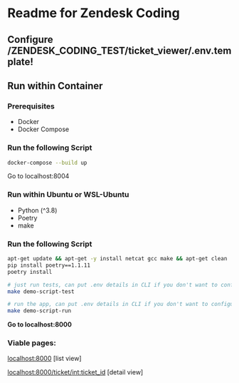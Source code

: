 # Readme for Zendesk Coding

## Configure /ZENDESK_CODING_TEST/ticket_viewer/.env.template!

## Run within Container

### Prerequisites

- Docker
- Docker Compose

### Run the following Script

```bash
docker-compose --build up
```

Go to localhost:8004

### Run within Ubuntu or WSL-Ubuntu

- Python (^3.8)
- Poetry
- make

### Run the following Script

```bash
apt-get update && apt-get -y install netcat gcc make && apt-get clean
pip install poetry==1.1.11
poetry install

# just run tests, can put .env details in CLI if you don't want to configure it.
make demo-script-test

# run the app, can put .env details in CLI if you don't want to configure it.
make demo-script-run
```

**Go to localhost:8000**

### Viable pages:

[localhost:8000](http://localhost:8000) [list view]

[localhost:8000/ticket/<int:ticket_id>](http://localhost:8000/ticket/<int:ticket_id>) [detail view]